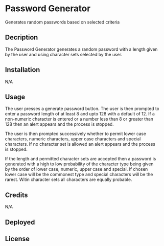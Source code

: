 # Password Generator
Generates random passwords based on selected criteria

## Decription

The Password Generator generates a random password with a length given by the user
and using character sets selected by the user.

## Installation

N/A

## Usage

The user presses a generate password button. The user is then prompted to enter a password
length of at least 8 and upto 128 with a default of 12. If a non-numeric character is entered
or a number less than 8 or greater than 128 then an alert appears and the process is stopped.

The user is then prompted successively whether to permit lower case characters, numeric 
characters, upper case characters and special characters. If no character set is allowed
an alert appears and the process is stopped.

If the length and permitted character sets are accepted then a password is generated with
a high to low probability of the character type being given by the order of lower case, 
numeric, upper case and special. If chosen lower case will be the commonest type and special
characters will be the rarest. Witin character sets all characters are equally probable.

## Credits

N/A

## Deployed

## License


